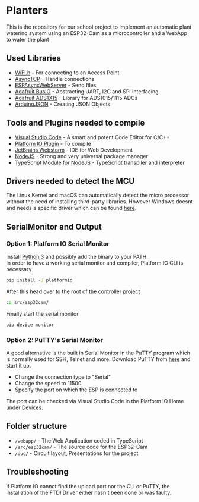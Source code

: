 # Planters
This is the repository for our school project to implement an automatic plant watering system using an ESP32-Cam as a microcontroller and a WebApp to water the plant

## Used Libraries
* [WiFi.h](https://platformio.org/lib/show/870/WiFi) - For connecting to an Access Point
* [AsyncTCP](https://github.com/me-no-dev/AsyncTCP) - Handle connections
* [ESPAsyncWebServer](https://github.com/me-no-dev/ESPAsyncWebServer) - Send files
* [Adafruit BusIO](https://platformio.org/lib/show/6214/Adafruit%20BusIO) - Abstracting UART, I2C and SPI interfacing
* [Adafruit ADS1X15](https://platformio.org/lib/show/342/Adafruit%20ADS1X15) - Library for ADS1015/1115 ADCs
* [ArduinoJSON](https://platformio.org/lib/show/64/ArduinoJson) - Creating JSON Objects

## Tools and Plugins needed to compile
* [Visual Studio Code](https://code.visualstudio.com/) - A smart and potent Code Editor for C/C++
* [Platform IO Plugin](https://platformio.org/platformio-ide) - To compile
* [JetBrains Webstorm](https://www.jetbrains.com/webstorm/) - IDE for Web Development
* [NodeJS](https://nodejs.org/en/) - Strong and very universal package manager
* [TypeScript Module for NodeJS](https://nodejs.dev/learn/nodejs-with-typescript) - TypeScript transpiler and interpreter

## Drivers needed to detect the MCU
The Linux Kernel and macOS can automatically detect the micro processor without the need of installing third-party libraries. However Windows doesnt and needs a specific driver which can be found [here](https://ftdichip.com/wp-content/uploads/2021/02/CDM21228_Setup.zip).

## SerialMonitor and Output
### Option 1: Platform IO Serial Monitor
Install [Python 3](https://www.python.org/downloads/) and possibly add the binary to your PATH  
In order to have a working serial monitor and compiler, Platform IO CLI is necessary
```bash
pip install -U platformio
```
After this head over to the root of the controller project
```bash
cd src/esp32cam/
```
Finally start the serial monitor
```bash
pio device monitor
```

### Option 2: PuTTY's Serial Monitor
A good alternative is the built in Serial Monitor in the PuTTY program which is normally used for SSH, Telnet and more.
Download PuTTY from [here](https://www.chiark.greenend.org.uk/~sgtatham/putty/latest.html) and start it up.
* Change the connection type to "Serial"
* Change the speed to 11500
* Specify the port on which the ESP is connected to

The port can be checked via Visual Studio Code in the Platform IO Home under Devices.

## Folder structure
* ```/webapp/``` - The Web Application coded in TypeScript
* ```/src/esp32cam/``` - The source code for the ESP32-Cam
* ```/doc/``` - Circuit layout, Presentations for the project

## Troubleshooting
If Platform IO cannot find the upload port nor the CLI or PuTTY, the installation of the FTDI Driver either hasn't been done or was faulty.